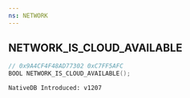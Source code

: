 ```yaml
---
ns: NETWORK
---
```

## NETWORK_IS_CLOUD_AVAILABLE

```c
// 0x9A4CF4F48AD77302 0xC7FF5AFC
BOOL NETWORK_IS_CLOUD_AVAILABLE();
```

```
NativeDB Introduced: v1207
```

